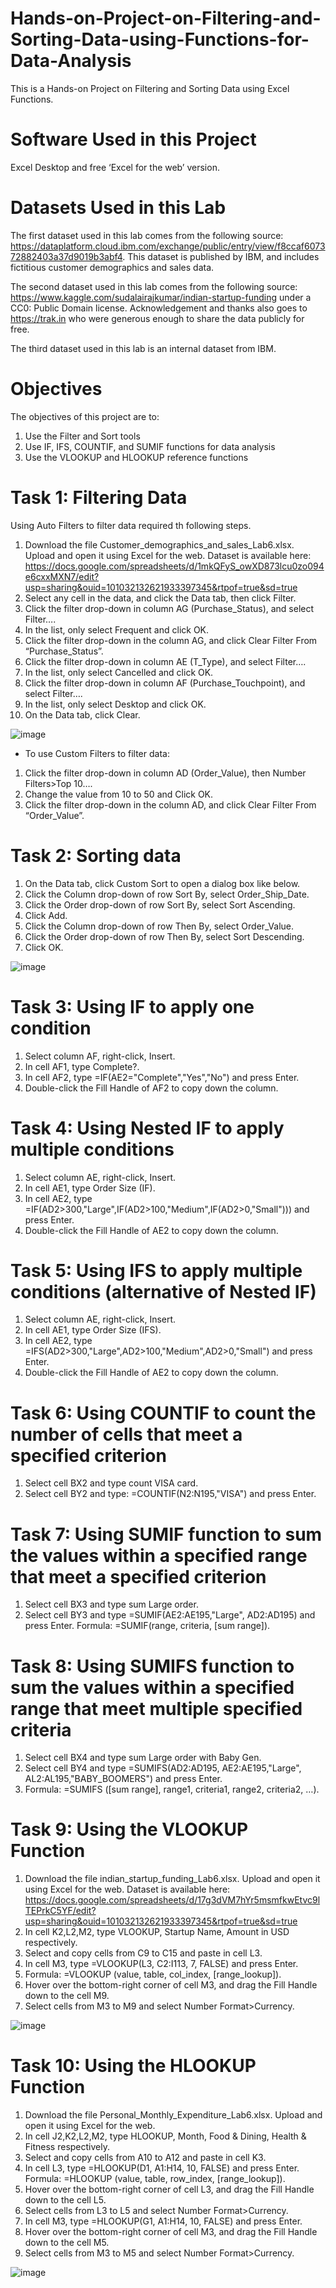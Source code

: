 # Hands-on-Project-on-Filtering-and-Sorting-Data-using-Functions-for-Data-Analysis

This is a Hands-on Project on Filtering and Sorting Data using Excel Functions.

# Software Used in this Project
Excel Desktop and free ‘Excel for the web’ version.

# Datasets Used in this Lab
The first dataset used in this lab comes from the following source: https://dataplatform.cloud.ibm.com/exchange/public/entry/view/f8ccaf607372882403a37d9019b3abf4. This dataset is published by IBM, and includes fictitious customer demographics and sales data.

The second dataset used in this lab comes from the following source: https://www.kaggle.com/sudalairajkumar/indian-startup-funding under a CC0: Public Domain license.
Acknowledgement and thanks also goes to https://trak.in who were generous enough to share the data publicly for free.

The third dataset used in this lab is an internal dataset from IBM.

# Objectives

The objectives of this project are to:

1. Use the Filter and Sort tools
2. Use IF, IFS, COUNTIF, and SUMIF functions for data analysis
3. Use the VLOOKUP and HLOOKUP reference functions

# Task 1: Filtering Data

Using Auto Filters to filter data required th following steps.

1. Download the file Customer_demographics_and_sales_Lab6.xlsx. Upload and open it using Excel for the web.
   Dataset is available here: https://docs.google.com/spreadsheets/d/1mkQFyS_owXD873lcu0zo094e6cxxMXN7/edit?usp=sharing&ouid=101032132621933397345&rtpof=true&sd=true
2. Select any cell in the data, and click the Data tab, then click Filter.
3. Click the filter drop-down in column AG (Purchase_Status), and select Filter….
4. In the list, only select Frequent and click OK.
5. Click the filter drop-down in the column AG, and click Clear Filter From “Purchase_Status”.
6. Click the filter drop-down in column AE (T_Type), and select Filter….
7. In the list, only select Cancelled and click OK.
8. Click the filter drop-down in column AF (Purchase_Touchpoint), and select Filter….
9. In the list, only select Desktop and click OK.
10. On the Data tab, click Clear.

![image](https://github.com/user-attachments/assets/d12d11eb-c389-42b0-b2e4-479aa9a5ae7d)

- To use Custom Filters to filter data:

1. Click the filter drop-down in column AD (Order_Value), then Number Filters>Top 10….
2. Change the value from 10 to 50 and Click OK.
3. Click the filter drop-down in the column AD, and click Clear Filter From “Order_Value”.

# Task 2: Sorting data
1. On the Data tab, click Custom Sort to open a dialog box like below.
2. Click the Column drop-down of row Sort By, select Order_Ship_Date.
3. Click the Order drop-down of row Sort By, select Sort Ascending.
4. Click Add.
5. Click the Column drop-down of row Then By, select Order_Value.
6. Click the Order drop-down of row Then By, select Sort Descending.
7. Click OK.

![image](https://github.com/user-attachments/assets/60e6e3c4-956f-4376-92be-5aebc75c82d5)

# Task 3: Using IF to apply one condition

1. Select column AF, right-click, Insert.
2. In cell AF1, type Complete?.
3. In cell AF2, type =IF(AE2="Complete","Yes","No") and press Enter.
4. Double-click the Fill Handle of AF2 to copy down the column.

# Task 4: Using Nested IF to apply multiple conditions

1. Select column AE, right-click, Insert.
2. In cell AE1, type Order Size (IF).
3. In cell AE2, type =IF(AD2>300,"Large",IF(AD2>100,"Medium",IF(AD2>0,"Small"))) and press Enter.
4. Double-click the Fill Handle of AE2 to copy down the column.

# Task 5: Using IFS to apply multiple conditions (alternative of Nested IF)

1. Select column AE, right-click, Insert.
2. In cell AE1, type Order Size (IFS).
3. In cell AE2, type =IFS(AD2>300,"Large",AD2>100,"Medium",AD2>0,"Small") and press Enter.
4. Double-click the Fill Handle of AE2 to copy down the column.

# Task 6: Using COUNTIF to count the number of cells that meet a specified criterion

1. Select cell BX2 and type count VISA card.
2. Select cell BY2 and type:
 =COUNTIF(N2:N195,"VISA") and press Enter.

# Task 7: Using SUMIF function to sum the values within a specified range that meet a specified criterion

1. Select cell BX3 and type sum Large order.
2. Select cell BY3 and type =SUMIF(AE2:AE195,"Large", AD2:AD195) and press Enter.
   Formula: =SUMIF(range, criteria, [sum range]).

# Task 8: Using SUMIFS function to sum the values within a specified range that meet multiple specified criteria

1. Select cell BX4 and type sum Large order with Baby Gen.
2. Select cell BY4 and type =SUMIFS(AD2:AD195, AE2:AE195,"Large", AL2:AL195,"BABY_BOOMERS") and press Enter.
3. Formula: =SUMIFS ([sum range], range1, criteria1, range2, criteria2, …).

# Task 9: Using the VLOOKUP Function

1. Download the file indian_startup_funding_Lab6.xlsx. Upload and open it using Excel for the web.
   Dataset is available here: https://docs.google.com/spreadsheets/d/17g3dVM7hYr5msmfkwEtvc9lTEPrkC5YF/edit?usp=sharing&ouid=101032132621933397345&rtpof=true&sd=true
2. In cell K2,L2,M2, type VLOOKUP, Startup Name, Amount in USD respectively.
3. Select and copy cells from C9 to C15 and paste in cell L3.
4. In cell M3, type =VLOOKUP(L3, C2:I113, 7, FALSE) and press Enter.
5. Formula: =VLOOKUP (value, table, col_index, [range_lookup]).
6. Hover over the bottom-right corner of cell M3, and drag the Fill Handle down to the cell M9.
7. Select cells from M3 to M9 and select Number Format>Currency.

![image](https://github.com/user-attachments/assets/21029920-378a-40bb-bb6a-aa1e7a23027d)

# Task 10: Using the HLOOKUP Function

1. Download the file Personal_Monthly_Expenditure_Lab6.xlsx. Upload and open it using Excel for the web.
2. In cell J2,K2,L2,M2, type HLOOKUP, Month, Food & Dining, Health & Fitness respectively.
3. Select and copy cells from A10 to A12 and paste in cell K3.
4. In cell L3, type =HLOOKUP(D1, A1:H14, 10, FALSE) and press Enter.
   Formula: =HLOOKUP (value, table, row_index, [range_lookup]).
5. Hover over the bottom-right corner of cell L3, and drag the Fill Handle down to the cell L5.
6. Select cells from L3 to L5 and select Number Format>Currency.
7. In cell M3, type =HLOOKUP(G1, A1:H14, 10, FALSE) and press Enter.
8. Hover over the bottom-right corner of cell M3, and drag the Fill Handle down to the cell M5.
9. Select cells from M3 to M5 and select Number Format>Currency.

![image](https://github.com/user-attachments/assets/271c8426-0fc8-4f54-9fee-5433792b1f0c)


